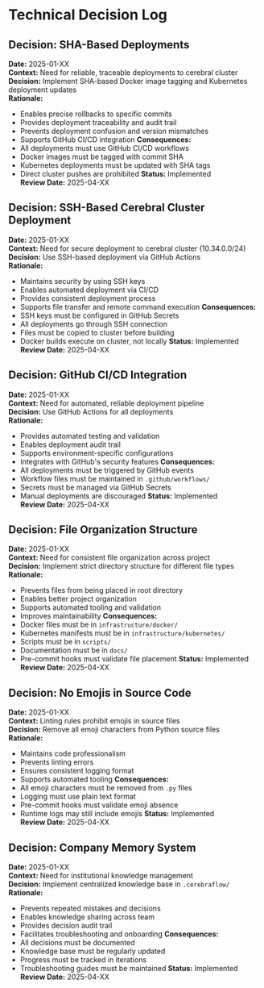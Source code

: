 # Technical Decision Log

## Decision: SHA-Based Deployments
**Date:** 2025-01-XX  
**Context:** Need for reliable, traceable deployments to cerebral cluster  
**Decision:** Implement SHA-based Docker image tagging and Kubernetes deployment updates  
**Rationale:** 
- Enables precise rollbacks to specific commits
- Provides deployment traceability and audit trail
- Prevents deployment confusion and version mismatches
- Supports GitHub CI/CD integration
**Consequences:**
- All deployments must use GitHub CI/CD workflows
- Docker images must be tagged with commit SHA
- Kubernetes deployments must be updated with SHA tags
- Direct cluster pushes are prohibited
**Status:** Implemented  
**Review Date:** 2025-04-XX

## Decision: SSH-Based Cerebral Cluster Deployment
**Date:** 2025-01-XX  
**Context:** Need for secure deployment to cerebral cluster (10.34.0.0/24)  
**Decision:** Use SSH-based deployment via GitHub Actions  
**Rationale:**
- Maintains security by using SSH keys
- Enables automated deployment via CI/CD
- Provides consistent deployment process
- Supports file transfer and remote command execution
**Consequences:**
- SSH keys must be configured in GitHub Secrets
- All deployments go through SSH connection
- Files must be copied to cluster before building
- Docker builds execute on cluster, not locally
**Status:** Implemented  
**Review Date:** 2025-04-XX

## Decision: GitHub CI/CD Integration
**Date:** 2025-01-XX  
**Context:** Need for automated, reliable deployment pipeline  
**Decision:** Use GitHub Actions for all deployments  
**Rationale:**
- Provides automated testing and validation
- Enables deployment audit trail
- Supports environment-specific configurations
- Integrates with GitHub's security features
**Consequences:**
- All deployments must be triggered by GitHub events
- Workflow files must be maintained in `.github/workflows/`
- Secrets must be managed via GitHub Secrets
- Manual deployments are discouraged
**Status:** Implemented  
**Review Date:** 2025-04-XX

## Decision: File Organization Structure
**Date:** 2025-01-XX  
**Context:** Need for consistent file organization across project  
**Decision:** Implement strict directory structure for different file types  
**Rationale:**
- Prevents files from being placed in root directory
- Enables better project organization
- Supports automated tooling and validation
- Improves maintainability
**Consequences:**
- Docker files must be in `infrastructure/docker/`
- Kubernetes manifests must be in `infrastructure/kubernetes/`
- Scripts must be in `scripts/`
- Documentation must be in `docs/`
- Pre-commit hooks must validate file placement
**Status:** Implemented  
**Review Date:** 2025-04-XX

## Decision: No Emojis in Source Code
**Date:** 2025-01-XX  
**Context:** Linting rules prohibit emojis in source files  
**Decision:** Remove all emoji characters from Python source files  
**Rationale:**
- Maintains code professionalism
- Prevents linting errors
- Ensures consistent logging format
- Supports automated tooling
**Consequences:**
- All emoji characters must be removed from `.py` files
- Logging must use plain text format
- Pre-commit hooks must validate emoji absence
- Runtime logs may still include emojis
**Status:** Implemented  
**Review Date:** 2025-04-XX

## Decision: Company Memory System
**Date:** 2025-01-XX  
**Context:** Need for institutional knowledge management  
**Decision:** Implement centralized knowledge base in `.cerebraflow/`  
**Rationale:**
- Prevents repeated mistakes and decisions
- Enables knowledge sharing across team
- Provides decision audit trail
- Facilitates troubleshooting and onboarding
**Consequences:**
- All decisions must be documented
- Knowledge base must be regularly updated
- Progress must be tracked in iterations
- Troubleshooting guides must be maintained
**Status:** Implemented  
**Review Date:** 2025-04-XX
